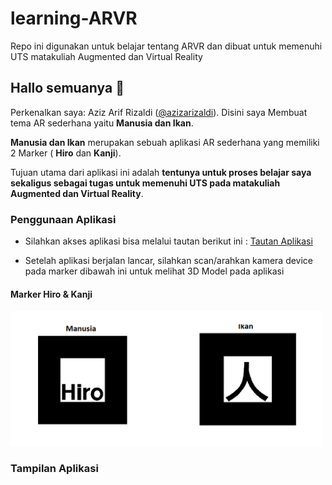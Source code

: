 # learning-ARVR
Repo ini digunakan untuk belajar tentang ARVR dan dibuat untuk memenuhi UTS matakuliah Augmented dan Virtual Reality

## Hallo semuanya 👋
Perkenalkan saya: Aziz Arif Rizaldi ([@azizarizaldi](https://github.com/azizarizaldi/)). Disini saya Membuat tema AR sederhana yaitu __Manusia dan Ikan__.

__Manusia dan Ikan__ merupakan sebuah aplikasi AR sederhana yang memiliki 2 Marker ( __Hiro__ dan __Kanji__).

Tujuan utama dari aplikasi ini adalah __tentunya untuk proses belajar saya sekaligus sebagai tugas untuk memenuhi UTS pada matakuliah Augmented dan Virtual Reality__. 


### Penggunaan Aplikasi

- Silahkan akses aplikasi bisa melalui tautan berikut ini : [Tautan Aplikasi](https://smooth-mountainous-drum.glitch.me/)

- Setelah aplikasi berjalan lancar, silahkan scan/arahkan kamera device pada marker dibawah ini untuk melihat 3D Model pada aplikasi

#### Marker Hiro & Kanji
<img src="assets/paper.png" alt="Image Paper" width="500"/>

### Tampilan Aplikasi